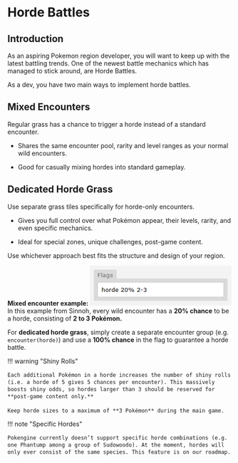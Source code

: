 # Horde Battles

## Introduction
As an aspiring Pokemon region developer, you will want to keep up with the latest battling trends. One of the newest battle mechanics which has managed to stick around, are Horde Battles.

As a dev, you have two main ways to implement horde battles.

## Mixed Encounters
Regular grass has a chance to trigger a horde instead of a standard encounter.

- Shares the same encounter pool, rarity and level ranges as your normal wild encounters.

- Good for casually mixing hordes into standard gameplay.


## Dedicated Horde Grass
Use separate grass tiles specifically for horde-only encounters.

- Gives you full control over what Pokémon appear, their levels, rarity, and even specific mechanics.

- Ideal for special zones, unique challenges, post-game content.

Use whichever approach best fits the structure and design of your region.

**Mixed encounter example:**
![alt text](assets/hordebattleflags.png)
In this example from Sinnoh, every wild encounter has a **20% chance** to be a horde, consisting of **2 to 3 Pokémon.**

For **dedicated horde grass**, simply create a separate encounter group (e.g. `encounter(horde)`) and use a **100% chance** in the flag to guarantee a horde battle.

!!! warning "Shiny Rolls"

    Each additional Pokémon in a horde increases the number of shiny rolls (i.e. a horde of 5 gives 5 chances per encounter). This massively boosts shiny odds, so hordes larger than 3 should be reserved for **post-game content only.**
    
    Keep horde sizes to a maximum of **3 Pokémon** during the main game.

!!! note "Specific Hordes"

    Pokengine currently doesn’t support specific horde combinations (e.g. one Phantump among a group of Sudowoodo). At the moment, hordes will only ever consist of the same species. This feature is on our roadmap.